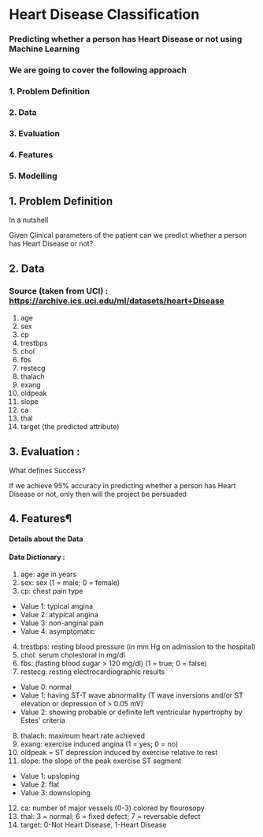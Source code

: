 # Heart Disease Classification
### Predicting whether a person has Heart Disease or not using Machine Learning
### We are going to cover the following approach
### 1. Problem Definition
### 2. Data
### 3. Evaluation
### 4. Features
### 5. Modelling

## 1. Problem Definition
In a nutshell

Given Clinical parameters of the patient can we predict whether a person has Heart Disease or not?

## 2. Data
### Source (taken from UCI) : https://archive.ics.uci.edu/ml/datasets/heart+Disease

1. age
2. sex
3. cp
4. trestbps
5. chol
6. fbs
7. restecg
8. thalach
9. exang
10. oldpeak
11. slope
12. ca
13. thal
14. target (the predicted attribute)

## 3. Evaluation :
What defines Success?

If we achieve 95% accuracy in predicting whether a person has Heart Disease or not, only then will the project be persuaded

## 4. Features¶
#### Details about the Data
#### Data Dictionary :
1. age: age in years
2. sex: sex (1 = male; 0 = female)
3. cp: chest pain type
  * Value 1: typical angina
  * Value 2: atypical angina
  * Value 3: non-anginal pain
  * Value 4: asymptomatic
4. trestbps: resting blood pressure (in mm Hg on admission to the hospital)
5. chol: serum cholestoral in mg/dl
6. fbs: (fasting blood sugar > 120 mg/dl) (1 = true; 0 = false)
7. restecg: resting electrocardiographic results
  * Value 0: normal
  * Value 1: having ST-T wave abnormality (T wave inversions and/or ST elevation or depression of > 0.05 mV)
  * Value 2: showing probable or definite left ventricular hypertrophy by Estes' criteria
8. thalach: maximum heart rate achieved
9. exang: exercise induced angina (1 = yes; 0 = no)
10. oldpeak = ST depression induced by exercise relative to rest
11. slope: the slope of the peak exercise ST segment
  * Value 1: upsloping
  * Value 2: flat
  * Value 3: downsloping
12. ca: number of major vessels (0-3) colored by flourosopy
13. thal: 3 = normal; 6 = fixed defect; 7 = reversable defect
14. target: 0-Not Heart Disease, 1-Heart Disease
